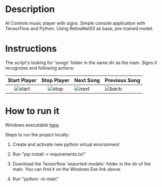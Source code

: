 # Description 

AI Controls music player with signs. Simple console application with TensorFlow and Python. Using RetinaNet50 as base, pre-trained model.  

# Instructions

The script's looking for 'songs' folder in the same dir as the main. Signs it recognizes and following actions:


Start Player            |  Stop Player | Next Song | Previous Song
:-------------------------:|:-------------------------: |:------------------------- |:------------------------- 
![start](https://i.ibb.co/bHHsgK9/Capture.png)   |  ![stop](https://i.ibb.co/Mn7Zpbb/Capture.png) | ![next](https://i.ibb.co/ggNjDtP/Capture2.png) |   ![back](https://i.ibb.co/jMv80Vy/Capture3.png):
   

# How to run it

Windows executable [here](https://drive.google.com/drive/folders/1ctF42o-dkr8gw6e0BR1HRfqkagWLzSwn?usp=sharing). 

Steps to run the project locally:

1. Create and activate new python virtual environment

2. Run "pip install -r requirements.txt" 

3. Download the Tensorflow 'exported-models' folder in the dir of the main. You can find it on the Windows Exe link above.

4. Run "python -m main"
